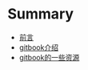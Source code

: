 # Summary

* [前言](README.md)
* [gitbook介绍](chapter1.md)
* [gitbook的一些资源](gitbookde-yi-xie-zi-yuan.md)

